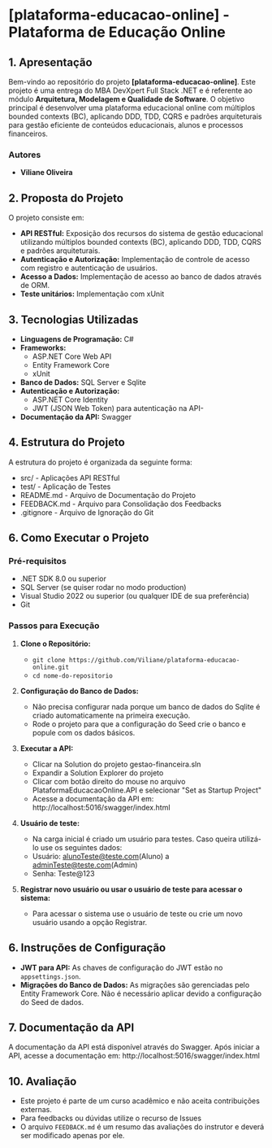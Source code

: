 # **[plataforma-educacao-online] - Plataforma de Educação Online**

## **1. Apresentação**

Bem-vindo ao repositório do projeto **[plataforma-educacao-online]**. Este projeto é uma entrega do MBA DevXpert Full Stack .NET e é referente ao módulo **Arquitetura, Modelagem e Qualidade de Software**.
O objetivo principal é desenvolver uma plataforma educacional online com múltiplos bounded contexts (BC), aplicando DDD, TDD, CQRS e padrões arquiteturais para gestão eficiente de conteúdos educacionais, alunos e processos financeiros.

### **Autores**
- **Viliane Oliveira**

## **2. Proposta do Projeto**

O projeto consiste em:

- **API RESTful:** Exposição dos recursos do sistema de gestão educacional utilizando múltiplos bounded contexts (BC), aplicando DDD, TDD, CQRS e padrões arquiteturais.
- **Autenticação e Autorização:** Implementação de controle de acesso com registro e autenticação de usuários.
- **Acesso a Dados:** Implementação de acesso ao banco de dados através de ORM.
- **Teste unitários:** Implementação com xUnit

## **3. Tecnologias Utilizadas**

- **Linguagens de Programação:** C#
- **Frameworks:**
  - ASP.NET Core Web API
  - Entity Framework Core
  - xUnit
- **Banco de Dados:** SQL Server e Sqlite
- **Autenticação e Autorização:**
  - ASP.NET Core Identity
  - JWT (JSON Web Token) para autenticação na API- 
- **Documentação da API:** Swagger

## **4. Estrutura do Projeto**

A estrutura do projeto é organizada da seguinte forma:

- src/ - Aplicações API RESTful
- test/ - Aplicação de Testes
- README.md - Arquivo de Documentação do Projeto
- FEEDBACK.md - Arquivo para Consolidação dos Feedbacks
- .gitignore - Arquivo de Ignoração do Git

## **6. Como Executar o Projeto**

### **Pré-requisitos**

- .NET SDK 8.0 ou superior
- SQL Server (se quiser rodar no modo production)
- Visual Studio 2022 ou superior (ou qualquer IDE de sua preferência)
- Git

### **Passos para Execução**

1. **Clone o Repositório:**
   - `git clone https://github.com/Viliane/plataforma-educacao-online.git`
   - `cd nome-do-repositorio`

2. **Configuração do Banco de Dados:**
   - Não precisa configurar nada porque um banco de dados do Sqlite é criado automaticamente na primeira execução.   
   - Rode o projeto para que a configuração do Seed crie o banco e popule com os dados básicos.

3. **Executar a API:**
   - Clicar na Solution do projeto gestao-financeira.sln
   - Expandir a Solution Explorer do projeto
   - Clicar com botão direito do mouse no arquivo PlataformaEducacaoOnline.API e selecionar "Set as Startup Project"
   - Acesse a documentação da API em: http://localhost:5016/swagger/index.html
   
   
4. **Usuário de teste:**
   - Na carga inicial é criado um usuário para testes. Caso queira utilizá-lo use os seguintes dados:
   - Usuário: alunoTeste@teste.com(Aluno) a adminTeste@teste.com(Admin)
   - Senha: Teste@123
   
5. **Registrar novo usuário ou usar o usuário de teste para acessar o sistema:**
   - Para acessar o sistema use o usuário de teste ou crie um novo usuário usando a opção Registrar.

## **6. Instruções de Configuração**

- **JWT para API:** As chaves de configuração do JWT estão no `appsettings.json`.
- **Migrações do Banco de Dados:** As migrações são gerenciadas pelo Entity Framework Core. Não é necessário aplicar devido a configuração do Seed de dados.

## **7. Documentação da API**

A documentação da API está disponível através do Swagger. Após iniciar a API, acesse a documentação em:
http://localhost:5016/swagger/index.html 

## **10. Avaliação**

- Este projeto é parte de um curso acadêmico e não aceita contribuições externas. 
- Para feedbacks ou dúvidas utilize o recurso de Issues
- O arquivo `FEEDBACK.md` é um resumo das avaliações do instrutor e deverá ser modificado apenas por ele.
